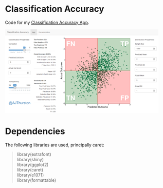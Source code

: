 # Classification Accuracy
 Code for my [Classification Accuracy App](accuracy.thurston.io).  
 
 ![](classacc.app.png)
 
 # Dependencies
 The following libraries are used, principally caret:
> library(extrafont)  
> library(shiny)  
> library(ggplot2)  
> library(caret)  
> library(e1071)  
> library(formattable)  
